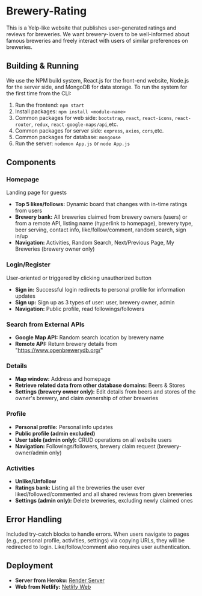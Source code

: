 # Brewery-Rating

This is a Yelp-like website that publishes user-generated ratings and reviews for breweries. We want brewery-lovers to be well-informed about famous breweries and freely interact with users of similar preferences on breweries.

## Building & Running

We use the NPM build system, React.js for the front-end website, Node.js for the server side, and MongoDB for data storage. To run the system for the first time from the CLI:

1. Run the frontend: ```npm start```
2. Install packages: ```npm install <module-name>```
3. Common packages for web side: ```bootstrap```, ```react```, ```react-icons```, ```react-router```, ```redux```, ```react-google-maps/api```,etc.
4. Common packages for server side: ```express```, ```axios```, ```cors```,etc.
5. Common packages for database: ```mongoose```
6. Run the server: ```nodemon App.js``` or ```node App.js```

## Components

### Homepage
Landing page for guests
- **Top 5 likes/follows:** Dynamic board that changes with in-time ratings from users
- **Brewery bank:** All breweries claimed from brewery owners (users) or from a remote API, listing name (hyperlink to homepage), brewery type, beer serving, contact info, like/follow/comment, random search, sign in/up
- **Navigation:** Activities, Random Search, Next/Previous Page, My Breweries (brewery owner only)

### Login/Register
User-oriented or triggered by clicking unauthorized button
- **Sign in:** Successful login redirects to personal profile for information updates
- **Sign up:** Sign up as 3 types of user: user, brewery owner, admin
- **Navigation:** Public profile, read followings/followers

### Search from External APIs
- **Google Map API:** Random search location by brewery name
- **Remote API:** Return brewery details from "https://www.openbrewerydb.org/"

### Details
- **Map window:** Address and homepage
- **Retrieve related data from other database domains:** Beers & Stores
- **Settings (brewery owner only):** Edit details from beers and stores of the owner's brewery, and claim ownership of other breweries

### Profile
- **Personal profile:** Personal info updates
- **Public profile (admin excluded)**
- **User table (admin only):** CRUD operations on all website users
- **Navigation:** Followings/followers, brewery claim request (brewery-owner/admin only)

### Activities
- **Unlike/Unfollow**
- **Ratings bank:** Listing all the breweries the user ever liked/followed/commented and all shared reviews from given breweries
- **Settings (admin only):** Delete breweries, excluding newly claimed ones

## Error Handling

Included try-catch blocks to handle errors. When users navigate to pages (e.g., personal profile, activities, settings) via copying URLs, they will be redirected to login. Like/follow/comment also requires user authentication.

## Deployment

- **Server from Heroku:** [Render Server](https://breweries-rating-node-app.onrender.com/)
- **Web from Netlify:** [Netlify Web](https://main--sensational-biscotti-71a5da.netlify.app/)
